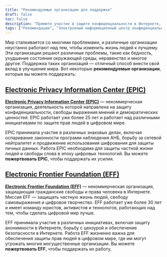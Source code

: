```yaml
---
title: "Рекомендуемые организации для поддержки"
draft: false
toc: false
description: "Примите участие в защите конфиденциальности в Интернете, свободы выражения мнений и демократических ценностей, поддержав Электронный информационный центр конфиденциальности (EPIC) и Electronic Frontier Foundation (EFF). Эти организации неустанно работают над защитой ваших прав в цифровом мире. Ваше пожертвование может помочь финансировать юристов, активистов и технических специалистов EFF в их усилиях по защите прав и свобод человека в Интернете. Присоединяйтесь к делу сегодня, посетив предоставленные ссылки."
tags: ["Рекомендации", "Электронный информационный центр конфиденциальности", "ЭПИЧЕСКИЙ", "Фонд электронных рубежей", "ЭФФ", "конфиденциальность", "Свобода выражения", "демократические ценности", "миссия", "гражданские свободы", "права человека", "адвокаты", "активисты", "технологи", "свободное выражение", "цифровое творчество"]
---
```


Мир сталкивается со многими проблемами, и различные организации неустанно работают над тем, чтобы изменить жизнь людей к лучшему. Эти организации решают различные проблемы, такие как бедность, ухудшение состояния окружающей среды, неравенство и многое другое. Поддержка таких организаций — отличный способ внести свой вклад в улучшение мира. Вот некоторые **рекомендуемые организации**, которые вы можете поддержать:

## [Electronic Privacy Information Center (EPIC)](https://donatenow.networkforgood.org/epic)

 [**Electronic Privacy Information Center (EPIC)**](https://donatenow.networkforgood.org/epic) — некоммерческая организация, деятельность которой направлена на защиту конфиденциальности, свободы выражения мнений и демократических ценностей. EPIC работает уже более 25 лет и работает над различными инициативами по защите прав людей в цифровом мире.

EPIC принимала участие в различных знаковых делах, включая оспаривание законности программ наблюдения АНБ, борьбу за сетевой нейтралитет и продвижение использования шифрования для защиты личных данных. Работа EPIC необходима для защиты частной жизни людей и свободы слова в эпоху цифровых технологий. Вы можете **пожертвовать EPIC**, чтобы поддержать их усилия.

## [Electronic Frontier Foundation (EFF)](https://www.eff.org/issues/bloggers/legal/join)

 [**Electronic Frontier Foundation (EFF)**](https://www.eff.org/issues/bloggers/legal/join) — некоммерческая организация, защищающая гражданские свободы и права человека в Интернете. Миссия EFF — защищать частную жизнь людей, свободу самовыражения и цифровое творчество. EFF работает уже более 30 лет и имеет команду юристов, активистов и технологов, работающих над тем, чтобы сделать цифровой мир лучше.

EFF принимала участие в различных инициативах, включая защиту анонимности в Интернете, борьбу с цензурой и обеспечение безопасности в Интернете. Работа EFF жизненно важна для обеспечения защиты прав людей в цифровом мире, где им могут угрожать многие могущественные организации. Вы можете **пожертвовать EFF**, чтобы поддержать их работу.
